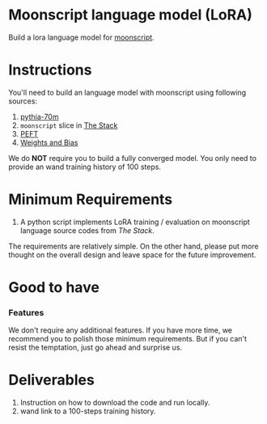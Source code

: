 # Moonscript language model (LoRA)

Build a lora language model for [moonscript](https://moonscript.org).

# Instructions

You'll need to build an language model with moonscript using following sources:
1. [pythia-70m](https://huggingface.co/EleutherAI/pythia-70m)
2. `moonscript` slice in [The Stack](https://huggingface.co/datasets/bigcode/the-stack)
3. [PEFT](https://github.com/huggingface/peft)
4. [Weights and Bias](http://wandb.ai)

We do **NOT** require you to build a fully converged model. You only need to provide an wand training history of 100 steps.

# Minimum Requirements

1. A python script implements LoRA training / evaluation on moonscript language source codes from *The Stack*.

The requirements are relatively simple. On the other hand, please put more thought on the overall design and leave space for the future improvement.

# Good to have

### Features

We don't require any additional features. If you have more time, we recommend you to polish those minimum requirements. But if you can't resist the temptation, just go ahead and surprise us.

# Deliverables

1. Instruction on how to download the code and run locally.
2. wand link to a 100-steps training history.
